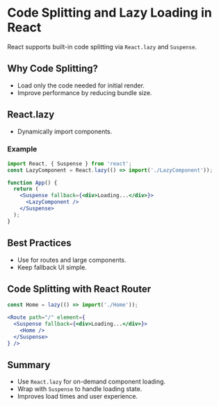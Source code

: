 # Code Splitting and Lazy Loading in React

React supports built-in code splitting via `React.lazy` and `Suspense`.

## Why Code Splitting?
- Load only the code needed for initial render.
- Improve performance by reducing bundle size.

## React.lazy
- Dynamically import components.

### Example
```jsx
import React, { Suspense } from 'react';
const LazyComponent = React.lazy(() => import('./LazyComponent'));

function App() {
  return (
    <Suspense fallback={<div>Loading...</div>}>
      <LazyComponent />
    </Suspense>
  );
}
```

## Best Practices
- Use for routes and large components.
- Keep fallback UI simple.

## Code Splitting with React Router
```jsx
const Home = lazy(() => import('./Home'));

<Route path="/" element={
  <Suspense fallback={<div>Loading...</div>}>
    <Home />
  </Suspense>
} />
```

## Summary
- Use `React.lazy` for on-demand component loading.
- Wrap with `Suspense` to handle loading state.
- Improves load times and user experience.

